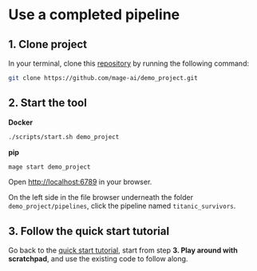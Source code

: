 # Use a completed pipeline

## 1. Clone project

In your terminal, clone this [repository](https://github.com/mage-ai/demo_project)
by running the following command:

```bash
git clone https://github.com/mage-ai/demo_project.git
```

## 2. Start the tool

<b>Docker</b>
```bash
./scripts/start.sh demo_project
```

<b>pip</b>
```bash
mage start demo_project
```

Open [http://localhost:6789](http://localhost:6789) in your browser.

On the left side in the file browser underneath the folder `demo_project/pipelines`,
click the pipeline named `titanic_survivors`.

## 3. Follow the quick start tutorial

Go back to the [quick start tutorial](README.md), 
start from step <b>3. Play around with scratchpad</b>,
and use the existing code to follow along.
